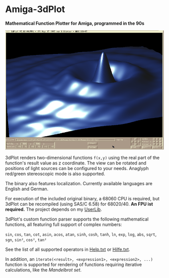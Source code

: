 # Amiga-3dPlot
**Mathematical Function Plotter for Amiga, programmed in the 90s**

![Screenshot](/Screenshot.png)

3dPlot renders two-dimensional functions `f(x,y)` using the real part of the function's result value as z coordinate.
The view can be rotated and positions of light sources can be configured to your needs. Anaglyph red/green stereoscopic mode is also supported.

The binary also features localization. Currently available languages are English and German.

For execution of the included original binary, a 68060 CPU is required, but 3dPlot can be recompiled (using SAS/C 6.58) for 68020/40. **An FPU ist required.** The project depends on my [UserLib](https://github.com/stsichler/Amiga-UserLib).

3dPlot's custom function parser supports the following mathematical functions, all featuring full support of complex numbers:

  `sin`, `cos`, `tan`, `cot`, `asin`, `acos`, `atan`, `sinh`, `cosh`, `tanh`, `ln`, `exp`, `log`, `abs`, `sqrt`, `sgn`, `sin²`, `cos²`, `tan²`

See the list of all supported operators in [Help.txt](/Help.txt) or [Hilfe.txt](/Hilfe.txt).

In addition, an `ìterate(<result>, <expression1>, <expression2>, ...)` function is supported for rendering of functions requiring iterative calculations, like the *Mandelbrot set*.
